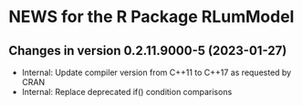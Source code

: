 




<!-- NEWS.md was auto-generated by NEWS.Rmd. Please DO NOT edit by hand!-->

# NEWS for the R Package RLumModel

## Changes in version 0.2.11.9000-5 (2023-01-27)

- Internal: Update compiler version from C++11 to C++17 as requested by
  CRAN
- Internal: Replace deprecated if() condition comparisons
